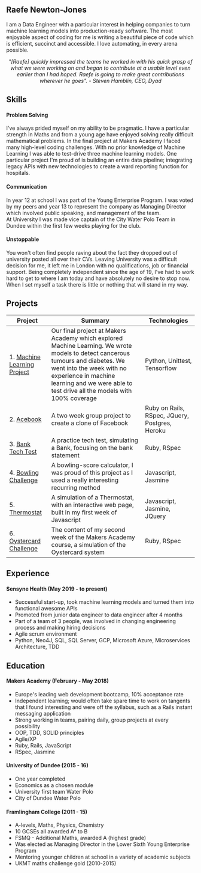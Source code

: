 ## Raefe Newton-Jones

I am a Data Engineer with a particular interest in helping companies to turn machine learning models into production-ready software. The most enjoyable aspect of coding for me is writing a beautiful piece of code which is efficient, succinct and accessible. I love automating, in every arena possible.


*<div align="center">"[Raefe] quickly impressed the teams he worked in with his quick grasp of what we were working on and began to contribute at a usable level even earlier than I had hoped. Raefe is going to make great contributions wherever he goes".  - Steven Hamblin, CEO, Dyad </div>*

## Skills

#### Problem Solving


I've always prided myself on my ability to be pragmatic.
I have a particular strength in Maths and from a young age have enjoyed solving really difficult mathematical problems.
In the final project at Makers Academy I faced many high-level coding challenges. With no prior knowledge of Machine Learning I was able to test-drive three machine learning models.
One particular project I'm proud of is building an entire data pipeline; integrating legacy APIs with new technologies to create a ward reporting function for hospitals.

#### Communication

In year 12 at school I was part of the Young Enterprise Program. I was voted by my peers and year 13 to represent the company as Managing Director which involved public speaking, and management of the team.  
At University I was made vice captain of the City Water Polo Team in Dundee within the first few weeks playing for the club.

#### Unstoppable

You won't often find people raving about the fact they dropped out of university posted all over their CVs. Leaving University was a difficult decision for me, it left me in London with no qualifications, job or financial support. Being completely independent since the age of 19, I've had to work hard to get to where I am today and have absolutely no desire to stop now. When I set myself a task there is little or nothing that will stand in my way.


## Projects
| Project  | Summary | Technologies |
| ------------- | ------------- | ------------- |
|1. [Machine Learning Project](https://github.com/Raefey/FinalProjectML)  | Our final project at Makers Academy which explored Machine Learning. We wrote models to detect cancerous tumours and diabetes. We went into the week with no experience in machine learning and we were able to test drive all the models with 100% coverage  | Python, Unittest, Tensorflow |
|2. [Acebook](https://github.com/Raefey/acebook-dart)  | A two week group project to create a clone of Facebook  | Ruby on Rails, RSpec, JQuery, Postgres, Heroku  |
|3. [Bank Tech Test](https://github.com/Raefey/bank-tech-test)  | A practice tech test, simulating a Bank, focusing on the bank statement  | Ruby, RSpec |
|4. [Bowling Challenge](https://github.com/Raefey/bowling-challenge)  | A bowling-score calculator, I was proud of this project as I used a really interesting recurring method  | Javascript, Jasmine |
|5. [Thermostat](https://github.com/Raefey/thermostat-challenge)  | A simulation of a Thermostat, with an interactive web page, built in my first week of Javascript  | Javascript, Jasmine, JQuery  |
|6. [Oystercard Challenge](https://github.com/Raefey/oystercard)  | The content of my second week of the Makers Academy course, a simulation of the Oystercard system  | Ruby, RSpec  |


## Experience

#### Sensyne Health (May 2019 - to present)

- Successful start-up, took machine learning models and turned them into functional awesome APIs
- Promoted from junior data engineer to data engineer after 4 months
- Part of a team of 3 people, was involved in  changing engineering process and making hiring decisions
- Agile scrum environment
- Python, Neo4J, SQL, SQL Server, GCP, Microsoft Azure, Microservices Architecture, TDD


## Education

#### Makers Academy (February - May 2018)

- Europe's leading web development bootcamp, 10% acceptance rate
- Independent learning; would often take spare time to work on tangents that I found interesting and were off the syllabus, such as a Rails instant messaging application
- Strong working in teams, pairing daily, group projects at every possibility
- OOP, TDD, SOLID principles
- Agile/XP
- Ruby, Rails, JavaScript
- RSpec, Jasmine

#### University of Dundee (2015 - 16)

- One year completed
- Economics as a chosen module
- University first team Water Polo
- City of Dundee Water Polo

#### Framlingham College (2011 - 15)

- A-levels, Maths, Physics, Chemistry
- 10 GCSEs all awarded A* to B
-	FSMQ - Additional Maths, awarded A (highest grade)
- Was elected as Managing Director in the Lower Sixth Young Enterprise 	Program
- Mentoring younger children at school in a variety of academic subjects
- UKMT maths challenge gold (2010-2015)
